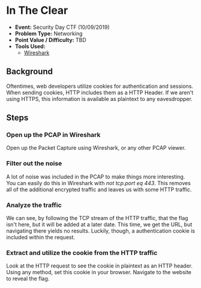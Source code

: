 # In The Clear
* **Event:** Security Day CTF (10/09/2019)
* **Problem Type:** Networking
* **Point Value / Difficulty:** TBD
* **Tools Used:**
    * [Wireshark](https://www.wireshark.org/)

## Background
Oftentimes, web developers utilize cookies for authentication and sessions. When sending cookies, HTTP includes them as a HTTP Header. If we aren't using HTTPS, this information is available as plaintext to any eavesdropper. 

## Steps
### Open up the PCAP in Wireshark
Open up the Packet Capture using Wireshark, or any other PCAP viewer.

### Filter out the noise
A lot of noise was included in the PCAP to make things more interesting. You can easily do this in Wireshark with *not tcp.port eq 443*. This removes all of the additional encrypted traffic and leaves us with some HTTP traffic.

### Analyze the traffic
We can see, by following the TCP stream of the HTTP traffic, that the flag isn't here, but it will be added at a later date. This time, we get the URL, but navigating there yields no results. Luckily, though, a authentication cookie is included within the request.

### Extract and utilize the cookie from the HTTP traffic
Look at the HTTP request to see the cookie in plaintext as an HTTP header. Using any method, set this cookie in your browser. Navigate to the website to reveal the flag.
